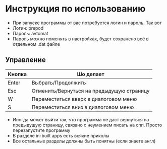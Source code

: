 # Инструкция по использованию
* При запуске программы от вас потребуется логин и пароль. Так вот
* Логин: prepod
* Пароль: avtomat
* Пароль можно поменять в настройках, будет сохранено всё в отдельном .dat файле
## Управление
Кнопка | Шо делает
-------|----------
Enter | Выбрать/Продолжить
Esc | Отменить/Вернуться на предыдущую страницу
W | Переместиться вверх в диалоговом меню
S | Переместиться вниз в диалоговом меню
* Иногда может выйти так, что программа не даст вернуться на предыдущую страницу, связано с неумением писать на спп. Просто перезапустите программу
* В разделе in-built apps есть всякие приколы
* Все остальные разделы должны быть понятны (если знаете англ)
